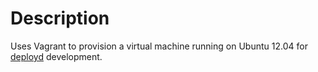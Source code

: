 # Description

Uses Vagrant to provision a virtual machine running on Ubuntu 12.04 for [deployd](http://deployd.com) development.